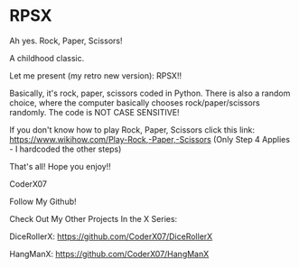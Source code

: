 # RPSX
Ah yes. Rock, Paper, Scissors!  

A childhood classic.  

Let me present (my retro new version): RPSX!!  

Basically, it's rock, paper, scissors coded in Python. There is also a random choice, where the computer basically chooses rock/paper/scissors randomly. The code is NOT CASE SENSITIVE!  

If you don't know how to play Rock, Paper, Scissors click this link: https://www.wikihow.com/Play-Rock,-Paper,-Scissors  (Only Step 4 Applies - I hardcoded the other steps)  

That's all! Hope you enjoy!!  

CoderX07

Follow My Github!

Check Out My Other Projects In the X Series:

DiceRollerX: https://github.com/CoderX07/DiceRollerX

HangManX: https://github.com/CoderX07/HangManX

